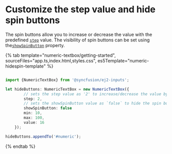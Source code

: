 # Customize the step value and hide spin buttons

The spin buttons allow you to increase or decrease the value with the predefined [`step`](../../api/numerictextbox#step)
value. The visibility of spin buttons can be set using the[`showSpinButton`](../../api/numerictextbox#showspinbutton) property.

{% tab template="numeric-textbox/getting-started", sourceFiles="app.ts,index.html,styles.css", es5Template="numeric-hidespin-template" %}

```typescript

import {NumericTextBox} from '@syncfusion/ej2-inputs';

let hideButtons: NumericTextBox = new NumericTextBox({
        // sets the step value as '2' to increase/decrease the value by '2'
        step: 2,
        // sets the showSpinButton value as `false` to hide the spin buttons
        showSpinButton: false
        min: 10,
        max: 100,
        value: 16
    });

hideButtons.appendTo('#numeric');

```

{% endtab %}
